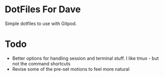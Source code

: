 # DotFiles For Dave

Simple dotfiles to use with Gitpod. 

# Todo

- Better options for handling session and terminal stuff. I like tmux - but not the command shortcuts
- Revise some of the pre-set motions to feel more natural
